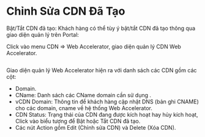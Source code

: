 # Chỉnh Sửa CDN Đã Tạo

Bật/Tắt CDN đã tạo: Khách hàng có thể tùy ý bật/tắt CDN đã tạo thông qua giao diện quản lý trên Portal:

Click vào menu CDN => Web Accelerator, giao diện quản lý CDN Web Accelerator.

&#x20;   &#x20;

<figure><img src="https://docs.vngcloud.vn/download/attachments/36045511/image2021-11-17_14-14-41.png?version=1&#x26;modificationDate=1637133282000&#x26;api=v2" alt=""><figcaption></figcaption></figure>

Giao diện quản lý Web Accelerator hiện ra với danh sách các CDN gồm các cột:

* Domain.
* CName: Danh sách các CName domain cần sử dụng .
* vCDN Domain: Thông tin để khách hàng cập nhật DNS (bản ghi CNAME) cho các domain, cname về hệ thống Web Accelerator.
* CDN Status: Trạng thái của CDN đang được kích hoạt hay hủy kích hoạt, Click vào biểu tượng để Bật hoặc Tắt CDN đã tạo.
* Các nút Action gồm Edit (Chỉnh sửa CDN) và Delete (Xóa CDN).
